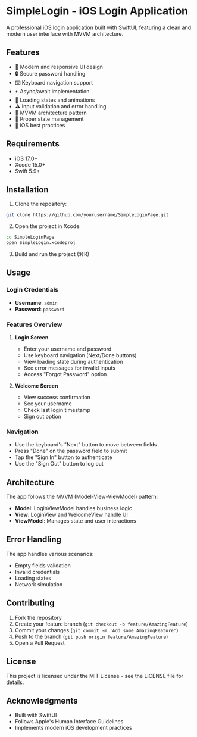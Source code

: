# SimpleLogin - iOS Login Application

A professional iOS login application built with SwiftUI, featuring a clean and modern user interface with MVVM architecture.

## Features

- 🎨 Modern and responsive UI design
- 🔒 Secure password handling
- ⌨️ Keyboard navigation support
- ⚡ Async/await implementation
- 🔄 Loading states and animations
- ⚠️ Input validation and error handling
- 🎯 MVVM architecture pattern
- 🔑 Proper state management
- 📱 iOS best practices

## Requirements

- iOS 17.0+
- Xcode 15.0+
- Swift 5.9+

## Installation

1. Clone the repository:
```bash
git clone https://github.com/yourusername/SimpleLoginPage.git
```

2. Open the project in Xcode:
```bash
cd SimpleLoginPage
open SimpleLogin.xcodeproj
```

3. Build and run the project (⌘R)

## Usage

### Login Credentials
- **Username**: `admin`
- **Password**: `password`

### Features Overview

1. **Login Screen**
   - Enter your username and password
   - Use keyboard navigation (Next/Done buttons)
   - View loading state during authentication
   - See error messages for invalid inputs
   - Access "Forgot Password" option

2. **Welcome Screen**
   - View success confirmation
   - See your username
   - Check last login timestamp
   - Sign out option

### Navigation
- Use the keyboard's "Next" button to move between fields
- Press "Done" on the password field to submit
- Tap the "Sign In" button to authenticate
- Use the "Sign Out" button to log out

## Architecture

The app follows the MVVM (Model-View-ViewModel) pattern:

- **Model**: LoginViewModel handles business logic
- **View**: LoginView and WelcomeView handle UI
- **ViewModel**: Manages state and user interactions

## Error Handling

The app handles various scenarios:
- Empty fields validation
- Invalid credentials
- Loading states
- Network simulation

## Contributing

1. Fork the repository
2. Create your feature branch (`git checkout -b feature/AmazingFeature`)
3. Commit your changes (`git commit -m 'Add some AmazingFeature'`)
4. Push to the branch (`git push origin feature/AmazingFeature`)
5. Open a Pull Request

## License

This project is licensed under the MIT License - see the LICENSE file for details.

## Acknowledgments

- Built with SwiftUI
- Follows Apple's Human Interface Guidelines
- Implements modern iOS development practices